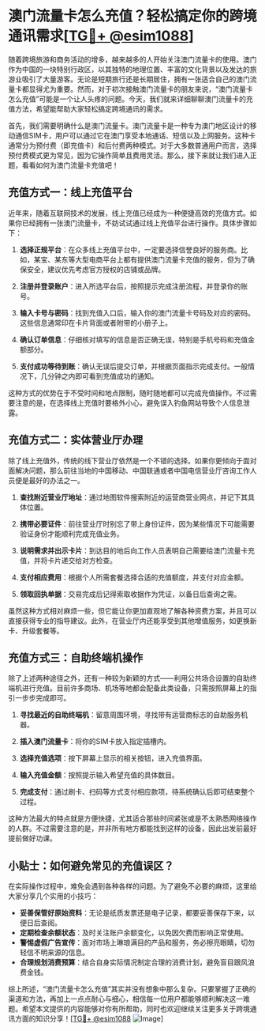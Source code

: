 # 澳门流量卡怎么充值？轻松搞定你的跨境通讯需求[[TG💪+ @esim1088](https://t.me/s/esim1088)]

随着跨境旅游和商务活动的增多，越来越多的人开始关注澳门流量卡的使用。澳门作为中国的一块特别行政区，以其独特的地理位置、丰富的文化背景以及发达的旅游业吸引了大量游客。无论是短期旅行还是长期居住，拥有一张适合自己的澳门流量卡都显得尤为重要。然而，对于初次接触澳门流量卡的朋友来说，“澳门流量卡怎么充值”可能是一个让人头疼的问题。今天，我们就来详细聊聊澳门流量卡的充值方法，希望能帮助大家轻松搞定跨境通讯的需求。

首先，我们需要明确什么是澳门流量卡。澳门流量卡是一种专为澳门地区设计的移动通信SIM卡，用户可以通过它在澳门享受本地通话、短信以及上网服务。这种卡通常分为预付费（即充值卡）和后付费两种模式。对于大多数普通用户而言，选择预付费模式更为常见，因为它操作简单且费用灵活。那么，接下来就让我们进入正题，看看如何为澳门流量卡充值吧！

## 充值方式一：线上充值平台

近年来，随着互联网技术的发展，线上充值已经成为一种便捷高效的充值方式。如果你已经拥有一张澳门流量卡，不妨试试通过线上充值平台进行操作。具体步骤如下：

1. **选择正规平台**：在众多线上充值平台中，一定要选择信誉良好的服务商。比如，某宝、某东等大型电商平台上都有提供澳门流量卡充值的服务，但为了确保安全，建议优先考虑官方授权的店铺或品牌。

2. **注册并登录账户**：进入所选平台后，按照提示完成注册流程，并登录你的账号。

3. **输入卡号与密码**：找到充值入口后，输入你的澳门流量卡号码及对应的密码。这些信息通常印在卡片背面或者附带的小册子上。

4. **确认订单信息**：仔细核对填写的信息是否正确无误，特别是手机号码和充值金额部分。

5. **支付成功等待到账**：确认无误后提交订单，并根据页面指示完成支付。一般情况下，几分钟之内即可看到充值成功的通知。

这种方式的优势在于不受时间和地点限制，随时随地都可以完成充值操作。不过需要注意的是，在选择线上充值时要格外小心，避免误入钓鱼网站导致个人信息泄露。

## 充值方式二：实体营业厅办理

除了线上充值外，传统的线下营业厅依然是一个不错的选择。如果你更倾向于面对面解决问题，那么前往当地的中国移动、中国联通或者中国电信营业厅咨询工作人员便是最好的办法之一。

1. **查找附近营业厅地址**：通过地图软件搜索附近的运营商营业网点，并记下其具体位置。

2. **携带必要证件**：前往营业厅时别忘了带上身份证件，因为某些情况下可能需要验证身份才能顺利完成充值业务。

3. **说明需求并出示卡片**：到达目的地后向工作人员表明自己需要给澳门流量卡充值，并将卡片递交给对方检查。

4. **支付相应费用**：根据个人所需套餐选择合适的充值额度，并支付对应金额。

5. **领取回执单据**：交易完成后记得索取收据作为凭证，以备日后查询之需。

虽然这种方式相对麻烦一些，但它能让你更加直观地了解各种资费方案，并且可以直接获得专业的指导建议。此外，在营业厅内还能享受到其他增值服务，如更换新卡、升级套餐等。

## 充值方式三：自助终端机操作

除了上述两种途径之外，还有一种较为新颖的方式——利用公共场合设置的自助终端机进行充值。目前许多商场、机场等地都会配备此类设备，只需按照屏幕上的指引一步步完成即可。

1. **寻找最近的自助终端机**：留意周围环境，寻找带有运营商标志的自助服务机器。

2. **插入澳门流量卡**：将你的SIM卡放入指定插槽内。

3. **选择充值选项**：按下屏幕上显示的相关按钮，进入充值界面。

4. **输入充值金额**：按照提示输入希望充值的具体数目。

5. **完成支付**：通过刷卡、扫码等方式支付相应款项，待系统确认后即可结束整个过程。

这种方法最大的特点就是方便快捷，尤其适合那些时间紧张或是不太熟悉网络操作的人群。不过需要注意的是，并非所有地方都能找到这样的设备，因此出发前最好提前做好功课。

## 小贴士：如何避免常见的充值误区？

在实际操作过程中，难免会遇到各种各样的问题。为了避免不必要的麻烦，这里给大家分享几个实用的小技巧：

- **妥善保管好原始资料**：无论是纸质发票还是电子记录，都要妥善保存下来，以便日后查阅。
- **定期检查余额状态**：及时关注账户余额变化，以免因欠费而影响正常使用。
- **警惕虚假广告宣传**：面对市场上琳琅满目的产品和服务，务必擦亮眼睛，切勿轻信不明来源的信息。
- **合理规划消费预算**：结合自身实际情况制定合理的消费计划，避免盲目跟风浪费金钱。

综上所述，“澳门流量卡怎么充值”其实并没有想象中那么复杂。只要掌握了正确的渠道和方法，再加上一点点耐心与细心，相信每一位用户都能够顺利解决这一难题。希望本文提供的内容能够对你有所帮助，同时也欢迎继续关注更多关于跨境通讯方面的知识分享！[[TG💪+ @esim1088](https://t.me/s/esim1088) ![Image](https://i.postimg.cc/4NQfJmqS/Snipaste-2025-05-13-00-14-12.png)]